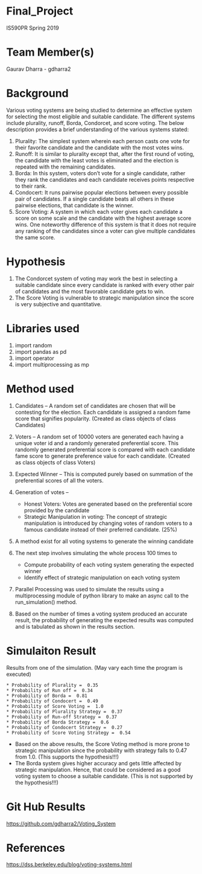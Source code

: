 # Final_Project
IS590PR Spring 2019

# Team Member(s)
Gaurav Dharra - gdharra2

# Background
Various voting systems are being studied to determine an effective system for selecting the most eligible and suitable candidate. The different systems include plurality, runoff, Borda, Condorcet, and score voting. The below description provides a brief understanding of the various systems stated:

1. Plurality: The simplest system wherein each person casts one vote for their favorite candidate and the candidate with the most votes wins.
2. Runoff: It is similar to plurality except that, after the first round of voting, the candidate with the least votes is eliminated and the election is repeated with the remaining candidates.
3. Borda: In this system, voters don’t vote for a single candidate, rather they rank the candidates and each candidate receives points respective to their rank.
4. Condocert: It runs pairwise popular elections between every possible pair of candidates. If a single candidate beats all others in these pairwise elections, that candidate is the winner.
5. Score Voting: A system in which each voter gives each candidate a score on some scale and the candidate with the highest average score wins. One noteworthy difference of this system is that it does not require any ranking of the candidates since a voter can give multiple candidates the same score.

# Hypothesis
1. The Condorcet system of voting may work the best in selecting a suitable candidate since every candidate is ranked with every other pair of candidates and the most favorable candidate gets to win.
2. The Score Voting is vulnerable to strategic manipulation since the score is very subjective and quantitative. 

# Libraries used
1. import random
2. import pandas as pd
3. import operator
4. import multiprocessing as mp

# Method used
1. Candidates – A random set of candidates are chosen that will be contesting for the election. Each candidate is assigned a random fame score that signifies popularity. (Created as class objects of class Candidates)

2. Voters – A random set of 10000 voters are generated each having a unique voter id and a randomly generated preferential score. This randomly generated preferential score is compared with each candidate fame score to generate preference value for each candidate. (Created as class objects of class Voters) 

3. Expected Winner – This is computed purely based on summation of the preferential scores of all the voters.

4. Generation of votes – 
   * Honest Voters: Votes are generated based on the preferential score provided by the candidate
   * Strategic Manipulation in voting: The concept of strategic manipulation is introduced by changing votes of  random voters to a famous candidate instead of their preferred candidate. (25%)

5. A method exist for all voting systems to generate the winning candidate

6. The next step involves simulating the whole process 100 times to 
   * Compute probability of each voting system generating the expected winner
   * Identify effect of strategic manipulation on each voting system

7. Parallel Processing was used to simulate the results using a multiprocessing module of python library to make an async call to the run_simulation() method.

8. Based on the number of times a voting system produced an accurate result, the probability of generating the expected results was computed and is tabulated as shown in the results section.

# Simulaiton Result

Results from one of the simulation. (May vary each time the program is executed)

    * Probability of Plurality =  0.35
    * Probability of Run off =  0.34
    * Probability of Borda =  0.81
    * Probability of Condocert =  0.49
    * Probability of Score Voting =  1.0
    * Probability of Plurality Strategy =  0.37
    * Probability of Run-off Strategy =  0.37
    * Probability of Borda Strategy =  0.6
    * Probability of Condocert Strategy =  0.27
    * Probability of Score Voting Strategy =  0.54

* Based on the above results, the Score Voting method is more prone to strategic manipulation since the probability with strategy falls to 0.47 from 1.0. (This supports the hypothesis!!!)
* The Borda system gives higher accuracy and gets little affected by strategic manipulation. Hence, that could be considered as a good voting system to choose a suitable candidate. (This is not supported by the hypothesis!!!)

# Git Hub Results
https://github.com/gdharra2/Voting_System

# References
https://dss.berkeley.edu/blog/voting-systems.html

